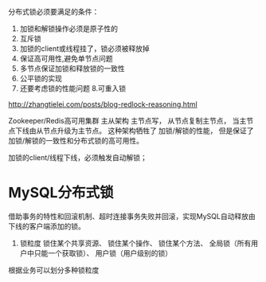分布式锁必须要满足的条件：
1. 加锁和解锁操作必须是原子性的
2. 互斥锁
3. 加锁的client或线程挂了，锁必须被释放掉
4. 保证高可用性,避免单节点问题
5. 多节点保证加锁和释放锁的一致性
6. 公平锁的实现
7. 还要考虑锁的性能问题
8.可重入锁


http://zhangtielei.com/posts/blog-redlock-reasoning.html



Zookeeper/Redis高可用集群
主从架构
 主节点写， 从节点复制主节点， 当主节点下线由从节点升级为主节点。
  这种架构牺牲了 加锁/解锁的性能， 但是保证了加锁/解锁的一致性和分布式锁的高可用性。
  
  加锁的client/线程下线，必须触发自动解锁；
  
  
# MySQL分布式锁
 借助事务的特性和回滚机制、超时连接事务失败并回滚，实现MySQL自动释放由下线的客户端添加的锁。
 
 1. 锁粒度
  锁住某个共享资源、 锁住某个操作、 锁住某个方法、 全局锁（所有用户中只能一个获取锁）、 用户锁（用户级别的锁）

 根据业务可以划分多种锁粒度



